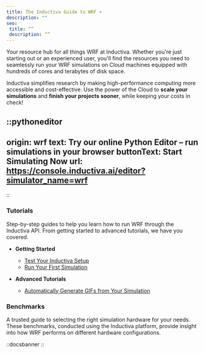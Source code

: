 ```yaml
---
title: The Inductiva Guide to WRF ☔️
description: ""
seo:
 title: “”
 description: “”
---
```


Your resource hub for all things WRF at Inductiva. Whether you're just starting out or an experienced user, you'll find the resources you need to seamlessly run your WRF simulations on Cloud machines equipped with hundreds of cores and terabytes of disk space.

Inductiva simplifies research by making high-performance computing more accessible and cost-effective. Use the power of the Cloud to **scale your simulations** and **finish your projects sooner**, while keeping your costs in check!

::pythoneditor
---
origin: wrf
text: Try our online Python Editor – run simulations in your browser
buttonText: Start Simulating Now
url: https://console.inductiva.ai/editor?simulator_name=wrf
---
::


### Tutorials
Step-by-step guides to help you learn how to run WRF through the Inductiva API. From getting started to advanced tutorials, we have you covered.

* **Getting Started**
    - [Test Your Inductiva Setup](/guides/wrf/tutorials/setup-test)
    - [Run Your First Simulation](/guides/wrf/tutorials/quick-start)

* **Advanced Tutorials**
    - [Automatically Generate GIFs from Your Simulation](/guides/wrf/visualization/gif-generation)

### Benchmarks
A trusted guide to selecting the right simulation hardware for your needs. These benchmarks, conducted using the Inductiva platform, provide insight into how WRF performs on different hardware configurations.

::docsbanner
::
